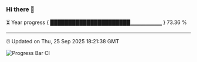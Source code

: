 ### Hi there 👋

⏳ Year progress { ██████████████████████▁▁▁▁▁▁▁▁ } 73.36 %

---

⏰ Updated on Thu, 25 Sep 2025 18:21:38 GMT

![Progress Bar CI](https://github.com/liununu/liununu/workflows/Progress%20Bar%20CI/badge.svg)
